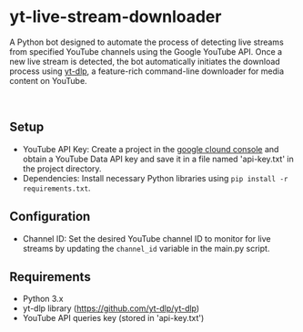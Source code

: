 # yt-live-stream-downloader
A Python bot designed to automate the process of detecting live streams from specified YouTube channels using the Google YouTube API. Once a new live stream is detected, the bot automatically initiates the download process using [yt-dlp](https://github.com/yt-dlp/yt-dlp), a feature-rich command-line downloader for media content on YouTube.

<br>

## Setup

- YouTube API Key: Create a project in the [google clound console](https://console.cloud.google.com/apis/api/youtube.googleapis.com) and obtain a YouTube Data API key and save it in a file named 'api-key.txt' in the project directory.
- Dependencies: Install necessary Python libraries using `pip install -r requirements.txt`.

## Configuration

- Channel ID: Set the desired YouTube channel ID to monitor for live streams by updating the `channel_id` variable in the main.py script.

## Requirements

- Python 3.x
- yt-dlp library (https://github.com/yt-dlp/yt-dlp)
- YouTube API queries key (stored in 'api-key.txt')
